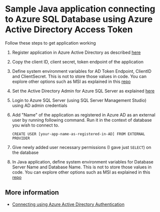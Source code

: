 # Sample Java application connecting to Azure SQL Database using Azure Active Directory Access Token

Follow these steps to get application working

1. Register application in Azure Active Directory as described  [here](https://docs.microsoft.com/en-us/azure/active-directory/develop/active-directory-integrating-applications)
2. Copy the client ID, client secret, token endpoint of the application
3. Define system environment variables for AD Token Endpoint, ClientID and ClientSecret. This is not to store those values in code. You can explore other options such as MSI as explained in this [repo](https://github.com/Mahesh-MSFT/JavaSQLWithAKVandMSI)
3. Set the Active Directory Admin for Azure SQL Server as explained [here](https://github.com/MicrosoftDocs/azure-docs/blob/master/articles/sql-database/sql-database-aad-authentication-configure.md)
4. Login to Azure SQL Server (using SQL Server Management Studio) using AD admin credentials
3. Add "Name" of the application as registered in Azure AD as an external user by running following command. Run it in the context of   database you wish to connect to.
   
   `CREATE USER [your-app-name-as-registered-in-AD] FROM EXTERNAL PROVIDER`
4. Give newly added user necessary permissions (I gave just `SELECT`) on the database
5. In Java application, define system environment variables for Database Server Name and Database Name. This is not to store those values in code. You can explore other options such as MSI as explained in this [repo](https://github.com/Mahesh-MSFT/JavaSQLWithAKVandMSI)

## More information
* [Connecting using Azure Active Directory Authentication](https://docs.microsoft.com/en-us/sql/connect/jdbc/connecting-using-azure-active-directory-authentication?view=sql-server-2017#connecting-using-access-token)
